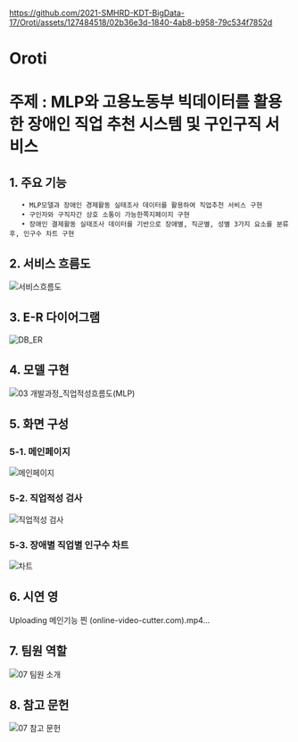 
https://github.com/2021-SMHRD-KDT-BigData-17/Oroti/assets/127484518/02b36e3d-1840-4ab8-b958-79c534f7852d
# Oroti
# 주제 : MLP와 고용노동부 빅데이터를 활용한 장애인 직업 추천 시스템 및 구인구직 서비스
   ##  1. 주요 기능
       • MLP모델과 장애인 경제활동 실태조사 데이터를 활용하여 직업추천 서비스 구현
       • 구인자와 구직자간 상호 소통이 가능한쪽지페이지 구현
       • 장애인 결제활동 실태조사 데이터를 기반으로 장애별, 직군별, 성별 3가지 요소를 분류 후, 인구수 차트 구현    
      
   ## 2. 서비스 흐름도
   ![서비스흐름도](https://github.com/2021-SMHRD-KDT-BigData-17/Oroti/assets/127484518/c37efbc5-8078-48c3-afbc-e0c6e0ee4bbd)
   
   ## 3. E-R 다이어그램
   ![DB_ER](https://github.com/2021-SMHRD-KDT-BigData-17/Oroti/assets/127484518/2999b1f2-dcdb-47f7-be7d-d4152f0acb7a)

   ## 4. 모델 구현
   ![03 개발과정_직업적성흐름도(MLP)](https://github.com/2021-SMHRD-KDT-BigData-17/Oroti/assets/127484518/5f967673-1437-47e7-b30e-ce76f4b13a28)

   ## 5. 화면 구성
   ### 5-1. 메인페이지
   ![메인페이지](https://github.com/2021-SMHRD-KDT-BigData-17/Oroti/assets/127484518/6f545dcc-8d4d-4fbd-b7d8-46cd9ac669c4)
   ### 5-2. 직업적성 검사
   ![직업적성 검사](https://github.com/2021-SMHRD-KDT-BigData-17/Oroti/assets/127484518/4b989f0a-9b21-42e0-a112-2ca28d236b9b)
   ### 5-3. 장애별 직업별 인구수 차트
   ![차트](https://github.com/2021-SMHRD-KDT-BigData-17/Oroti/assets/127484518/239d9734-6624-45e4-8f5f-07dd219ced79)

   ## 6. 시연 영
   Uploading 메인기능 찐 (online-video-cutter.com).mp4…

   ## 7. 팀원 역할
   ![07 팀원 소개](https://github.com/2021-SMHRD-KDT-BigData-17/Oroti/assets/127484518/36e82b88-4ca6-456c-b20f-cdf2a7ef2176)

   ## 8. 참고 문헌
   ![07 참고 문헌](https://github.com/2021-SMHRD-KDT-BigData-17/Oroti/assets/127484518/fc057746-def4-4938-9b94-597c49dcded4)
